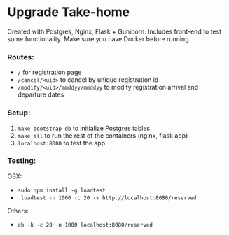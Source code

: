 # Upgrade Take-home

Created with Postgres, Nginx, Flask + Gunicorn. Includes front-end to test some functionality. Make sure you have Docker before running.

### Routes:
* `/` for registration page
* `/cancel/<uid>` to cancel by unique registration id
* `/modify/<uid>/mmddyy/mmddyy` to modify registration arrival and departure dates

### Setup:
1. `make bootstrap-db` to initialize Postgres tables
2. `make all` to run the rest of the containers (nginx, flask app)
3. `localhost:8080` to test the app

### Testing:

OSX:
* `sudo npm install -g loadtest`
* ` loadtest -n 1000 -c 20 -k http://localhost:8080/reserved`

Others:
* `ab -k -c 20 -n 1000 localhost:8080/reserved`
